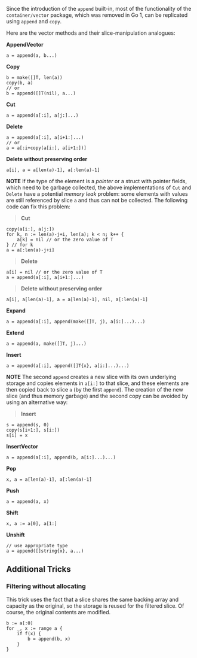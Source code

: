 Since the introduction of the ` append ` built-in, most of the functionality of the ` container/vector ` package, which was removed in Go 1, can be replicated using ` append ` and ` copy `.

Here are the vector methods and their slice-manipulation analogues:

**AppendVector**
```
a = append(a, b...)
```

**Copy**
```
b = make([]T, len(a))
copy(b, a)
// or
b = append([]T(nil), a...)
```

**Cut**
```
a = append(a[:i], a[j:]...)
```

**Delete**
```
a = append(a[:i], a[i+1:]...)
// or
a = a[:i+copy(a[i:], a[i+1:])]
```

**Delete without preserving order**
```
a[i], a = a[len(a)-1], a[:len(a)-1]
```
**NOTE** If the type of the element is a _pointer_ or a struct with pointer fields, which need to be garbage collected, the above implementations of ` Cut ` and ` Delete ` have a potential _memory leak_ problem: some elements with values are still referenced by slice ` a ` and thus can not be collected. The following code can fix this problem:
> **Cut**
```
copy(a[i:], a[j:])
for k, n := len(a)-j+i, len(a); k < n; k++ {
	a[k] = nil // or the zero value of T
} // for k
a = a[:len(a)-j+i]
```

> **Delete**
```
a[i] = nil // or the zero value of T
a = append(a[:i], a[i+1:]...)
```

> **Delete without preserving order**
```
a[i], a[len(a)-1], a = a[len(a)-1], nil, a[:len(a)-1]
```

**Expand**
```
a = append(a[:i], append(make([]T, j), a[i:]...)...)
```

**Extend**
```
a = append(a, make([]T, j)...)
```

**Insert**
```
a = append(a[:i], append([]T{x}, a[i:]...)...)
```
**NOTE** The second ` append ` creates a new slice with its own underlying storage and  copies elements in ` a[i:] ` to that slice, and these elements are then copied back to slice ` a ` (by the first ` append `). The creation of the new slice (and thus memory garbage) and the second copy can be avoided by using an alternative way:
> **Insert**
```
s = append(s, 0)
copy(s[i+1:], s[i:])
s[i] = x
```

**InsertVector**
```
a = append(a[:i], append(b, a[i:]...)...)
```

**Pop**
```
x, a = a[len(a)-1], a[:len(a)-1]
```

**Push**
```
a = append(a, x)
```

**Shift**
```
x, a := a[0], a[1:]
```

**Unshift**
```
// use appropriate type	
a = append([]string{x}, a...)
```

## Additional Tricks
### Filtering without allocating

This trick uses the fact that a slice shares the same backing array and capacity as the original, so the storage is reused for the filtered slice. Of course, the original contents are modified.

```
b := a[:0]
for _, x := range a {
	if f(x) {
		b = append(b, x)
	}
}
```